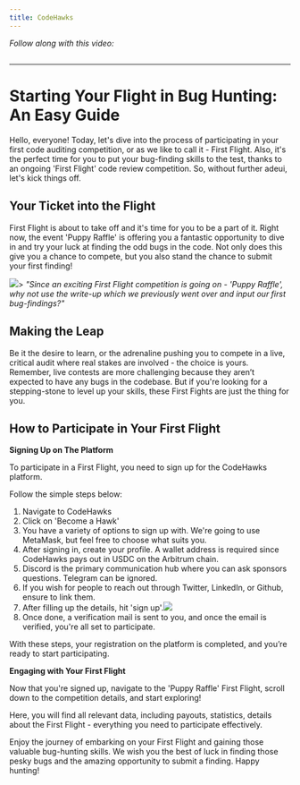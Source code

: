 ```yaml
---
title: CodeHawks
---
```


_Follow along with this video:_

## 

---

# Starting Your Flight in Bug Hunting: An Easy Guide

Hello, everyone! Today, let's dive into the process of participating in your first code auditing competition, or as we like to call it - First Flight. Also, it's the perfect time for you to put your bug-finding skills to the test, thanks to an ongoing 'First Flight' code review competition. So, without further adeui, let's kick things off.

## Your Ticket into the Flight

First Flight is about to take off and it's time for you to be a part of it. Right now, the event 'Puppy Raffle' is offering you a fantastic opportunity to dive in and try your luck at finding the odd bugs in the code. Not only does this give you a chance to compete, but you also stand the chance to submit your first finding!

![](https://cdn.videotap.com/TJBOFC6kVtUDQe7zHlIz-17.47.png)> _"Since an exciting First Flight competition is going on - 'Puppy Raffle', why not use the write-up which we previously went over and input our first bug-findings?"_

## Making the Leap

Be it the desire to learn, or the adrenaline pushing you to compete in a live, critical audit where real stakes are involved - the choice is yours. Remember, live contests are more challenging because they aren’t expected to have any bugs in the codebase. But if you're looking for a stepping-stone to level up your skills, these First Fights are just the thing for you.

## How to Participate in Your First Flight

**Signing Up on The Platform**

To participate in a First Flight, you need to sign up for the CodeHawks platform.

Follow the simple steps below:

1. Navigate to CodeHawks
2. Click on 'Become a Hawk'
3. You have a variety of options to sign up with. We're going to use MetaMask, but feel free to choose what suits you.
4. After signing in, create your profile. A wallet address is required since CodeHawks pays out in USDC on the Arbitrum chain.
5. Discord is the primary communication hub where you can ask sponsors questions. Telegram can be ignored.
6. If you wish for people to reach out through Twitter, LinkedIn, or Github, ensure to link them.
7. After filling up the details, hit 'sign up'.![](https://cdn.videotap.com/B7E2KwVjnd1XFN3KOGF0-96.07.png)
8. Once done, a verification mail is sent to you, and once the email is verified, you're all set to participate.

With these steps, your registration on the platform is completed, and you’re ready to start participating.

**Engaging with Your First Flight**

Now that you're signed up, navigate to the 'Puppy Raffle' First Flight, scroll down to the competition details, and start exploring!

Here, you will find all relevant data, including payouts, statistics, details about the First Flight - everything you need to participate effectively.

Enjoy the journey of embarking on your First Flight and gaining those valuable bug-hunting skills. We wish you the best of luck in finding those pesky bugs and the amazing opportunity to submit a finding. Happy hunting!
